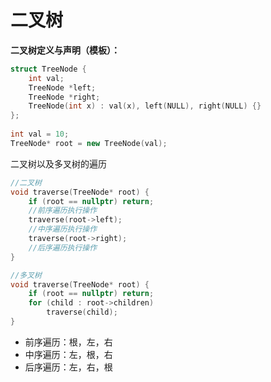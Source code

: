 # 二叉树

**二叉树定义与声明（模板）：**

```cpp
struct TreeNode {
    int val;
    TreeNode *left;
    TreeNode *right;
    TreeNode(int x) : val(x), left(NULL), right(NULL) {}
};
 
int val = 10;
TreeNode* root = new TreeNode(val);
```

二叉树以及多叉树的遍历

```cpp
//二叉树
void traverse(TreeNode* root) {
    if (root == nullptr) return;
    //前序遍历执行操作
    traverse(root->left);
    //中序遍历执行操作
    traverse(root->right);
    //后序遍历执行操作
}

//多叉树
void traverse(TreeNode* root) {
    if (root == nullptr) return;
    for (child : root->children)
        traverse(child);
}
```

* 前序遍历：根，左，右
* 中序遍历：左，根，右
* 后序遍历：左，右，根

